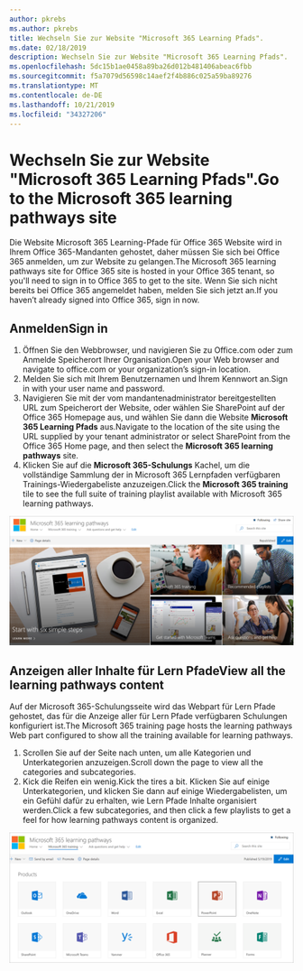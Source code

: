 ```yaml
---
author: pkrebs
ms.author: pkrebs
title: Wechseln Sie zur Website "Microsoft 365 Learning Pfads".
ms.date: 02/18/2019
description: Wechseln Sie zur Website "Microsoft 365 Learning Pfads".
ms.openlocfilehash: 5dc15b1ae0458a89ba26d012b481406abeac6fbb
ms.sourcegitcommit: f5a7079d56598c14aef2f4b886c025a59ba89276
ms.translationtype: MT
ms.contentlocale: de-DE
ms.lasthandoff: 10/21/2019
ms.locfileid: "34327206"
---
```

# <a name="go-to-the-microsoft-365-learning-pathways-site"></a><span data-ttu-id="d54f2-103">Wechseln Sie zur Website "Microsoft 365 Learning Pfads".</span><span class="sxs-lookup"><span data-stu-id="d54f2-103">Go to the Microsoft 365 learning pathways site</span></span>

<span data-ttu-id="d54f2-104">Die Website Microsoft 365 Learning-Pfade für Office 365 Website wird in Ihrem Office 365-Mandanten gehostet, daher müssen Sie sich bei Office 365 anmelden, um zur Website zu gelangen.</span><span class="sxs-lookup"><span data-stu-id="d54f2-104">The Microsoft 365 learning pathways site for Office 365 site is hosted in your Office 365 tenant, so you'll need to sign in to Office 365 to get to the site.</span></span> <span data-ttu-id="d54f2-105">Wenn Sie sich nicht bereits bei Office 365 angemeldet haben, melden Sie sich jetzt an.</span><span class="sxs-lookup"><span data-stu-id="d54f2-105">If you haven’t already signed into Office 365, sign in now.</span></span> 

## <a name="sign-in"></a><span data-ttu-id="d54f2-106">Anmelden</span><span class="sxs-lookup"><span data-stu-id="d54f2-106">Sign in</span></span>  

1.  <span data-ttu-id="d54f2-107">Öffnen Sie den Webbrowser, und navigieren Sie zu Office.com oder zum Anmelde Speicherort Ihrer Organisation.</span><span class="sxs-lookup"><span data-stu-id="d54f2-107">Open your Web browser and navigate to office.com or your organization’s sign-in location.</span></span> 
2.  <span data-ttu-id="d54f2-108">Melden Sie sich mit Ihrem Benutzernamen und Ihrem Kennwort an.</span><span class="sxs-lookup"><span data-stu-id="d54f2-108">Sign in with your user name and password.</span></span>
3.  <span data-ttu-id="d54f2-109">Navigieren Sie mit der vom mandantenadministrator bereitgestellten URL zum Speicherort der Website, oder wählen Sie SharePoint auf der Office 365 Homepage aus, und wählen Sie dann die Website **Microsoft 365 Learning Pfads** aus.</span><span class="sxs-lookup"><span data-stu-id="d54f2-109">Navigate to the location of the site using the URL supplied by your tenant administrator or select SharePoint from the Office 365 Home page, and then select the **Microsoft 365 learning pathways** site.</span></span> 
5. <span data-ttu-id="d54f2-110">Klicken Sie auf die **Microsoft 365-Schulungs** Kachel, um die vollständige Sammlung der in Microsoft 365 Lernpfaden verfügbaren Trainings-Wiedergabeliste anzuzeigen.</span><span class="sxs-lookup"><span data-stu-id="d54f2-110">Click the **Microsoft 365 training** tile to see the full suite of training playlist available with Microsoft 365 learning pathways.</span></span> 

![CG-Goto. png](media/cg-goto.png)

## <a name="view-all-the-learning-pathways-content"></a><span data-ttu-id="d54f2-112">Anzeigen aller Inhalte für Lern Pfade</span><span class="sxs-lookup"><span data-stu-id="d54f2-112">View all the learning pathways content</span></span>
<span data-ttu-id="d54f2-113">Auf der Microsoft 365-Schulungsseite wird das Webpart für Lern Pfade gehostet, das für die Anzeige aller für Lern Pfade verfügbaren Schulungen konfiguriert ist.</span><span class="sxs-lookup"><span data-stu-id="d54f2-113">The Microsoft 365 training page hosts the learning pathways Web part configured to show all the training available for learning pathways.</span></span> 

1. <span data-ttu-id="d54f2-114">Scrollen Sie auf der Seite nach unten, um alle Kategorien und Unterkategorien anzuzeigen.</span><span class="sxs-lookup"><span data-stu-id="d54f2-114">Scroll down the page to view all the categories and subcategories.</span></span>
2. <span data-ttu-id="d54f2-115">Kick die Reifen ein wenig.</span><span class="sxs-lookup"><span data-stu-id="d54f2-115">Kick the tires a bit.</span></span> <span data-ttu-id="d54f2-116">Klicken Sie auf einige Unterkategorien, und klicken Sie dann auf einige Wiedergabelisten, um ein Gefühl dafür zu erhalten, wie Lern Pfade Inhalte organisiert werden.</span><span class="sxs-lookup"><span data-stu-id="d54f2-116">Click a few subcategories, and then click a few playlists to get a feel for how learning pathways content is organized.</span></span> 

![CG-gotoall. png](media/cg-gotoall.png)


